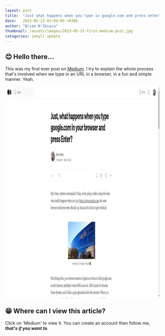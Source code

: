```yaml
---
layout: post
title:  "Just what happens when you type in google.com and press enter?"
date:   2023-05-13 03:09:05 +0300
author: "Brian M'Ikiara"
thumbnail: /assets/images/2023-05-13-first-medium-post.jpg
categories: jekyll update
---
```


## 😊 Hello there...

This was my first ever post on [Medium](https://medium.com/@brian_ikiara/just-what-happens-when-you-type-google-com-in-your-browser-and-press-enter-4df535c56545). I try to explain the whole process that's involved when we type in an URL in a browser, in a fun and simple manner. Yeah.

<img src='/assets/images/2023-05-13-first-medium-post.jpg' style='width:690px;height:690px' alt='Mediumy' align='center' />

## 😁 Where can I view this article?

Click on 'Medium' to view it. You can create an account then follow me, ***that's if you want to***.
